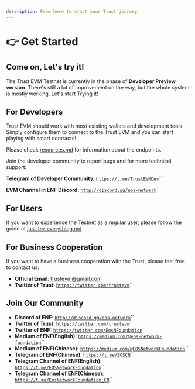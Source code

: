 ```yaml
---
description: From here to start your Trust journey
---
```


# 👉 Get Started

## Come on, Let's try it!

The Trust EVM Testnet is currently in the phase of  **Developer Preview version**. There's still a lot of improvement on the  way, but the whole system is mostly working. Let's start Trying it!



## For  Developers

Trust EVM should work with most existing wallets and development tools. Simply configure them to connect to the Trust EVM and you can start playing with smart contracts!

Please check  [resources.md](about-the-testnet/resources.md) for information about the endpoints.

Join the developer community to report bugs and for more technical support:

**Telegram of Developer Community**: [`https://t.me/TrustEVMDev`](https://t.me/TrustEVMDev)``

**EVM Channel in ENF Discord:** [`http://discord.gg/eos-network`](http://discord.gg/eos-network)``

## For Users

If you want to experience the Testnet as a regular user,  please follow the guide at [just-try-everything.md](about-the-testnet/just-try-everything.md)

## For Business Cooperation

If you want to have a business cooperation with the Trust,  please feel free to contact us:

* **Official Email**: trustevm@gmail.com
* **Twitter of Trust**: [`https://twitter.com/trustevm`](https://twitter.com/trustevm)``

## Join Our Community

* **Discord of ENF**: [`http://discord.gg/eos-network`](http://discord.gg/eos-network)``
* **Twitter of Trust**: [`https://twitter.com/trustevm`](https://twitter.com/trustevm)``
* **Twitter of ENF:**  [`https://twitter.com/EosNFoundation`](https://twitter.com/EosNFoundation)``
* **Medium of ENF(English):** [`https://medium.com/@eos-network-foundation`](https://medium.com/@eos-network-foundation)``
* **Medium of ENF(Chinese):** [`https://medium.com/@EOSNetworkFoundation`](https://medium.com/@EOSNetworkFoundation)``
* **Telegram of ENF(Chinese)**: [`https://t.me/EOSCN`](https://t.me/EOSCN)``
* **Telegram Channel of ENF(English)**: [`https://t.me/EOSNetworkFoundation`](https://t.me/EOSNetworkFoundation)``
* **Telegram Channel of ENF(Chinese)**: [`https://t.me/EosNetworkFoundation_CN`](https://t.me/EosNetworkFoundation\_CN)``

